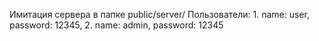 Имитация сервера в папке public/server/
Пользователи:
    1. name: user, password: 12345,
    2. name: admin, password: 12345